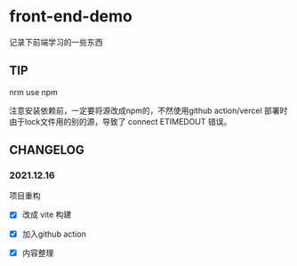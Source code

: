 # front-end-demo
记录下前端学习的一些东西

## TIP
nrm use npm

注意安装依赖前，一定要将源改成npm的，不然使用github action/vercel 部署时 由于lock文件用的别的源，导致了 connect ETIMEDOUT 错误。

## CHANGELOG



### 2021.12.16

项目重构  

* [x] 改成 vite 构建
* [x] 加入github action 
* [x] 内容整理

